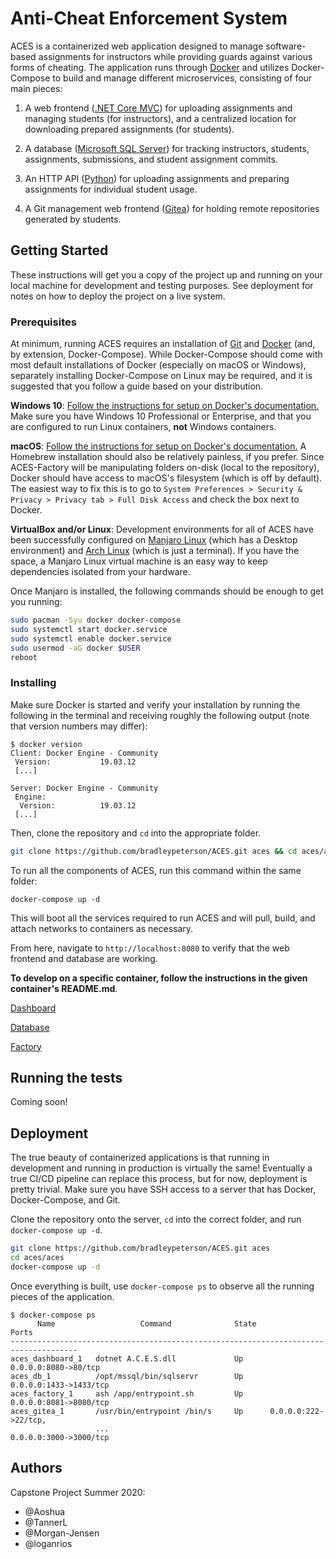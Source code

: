 # Anti-Cheat Enforcement System

ACES is a containerized web application designed to manage software-based assignments for instructors while providing guards against various forms of cheating. The application runs through [Docker](https://www.docker.com/) and utilizes Docker-Compose to build and manage different microservices, consisting of four main pieces:

1. A web frontend ([.NET Core MVC](https://docs.microsoft.com/en-us/aspnet/core/tutorials/first-mvc-app/start-mvc?view=aspnetcore-3.1&tabs=visual-studio
)) for uploading assignments and managing students (for instructors), and a centralized location for downloading prepared assignments (for students).

2. A database ([Microsoft SQL Server](https://www.microsoft.com/en-us/sql-server/sql-server-2019)) for tracking instructors, students, assignments, submissions, and student assignment commits. 

3. An HTTP API ([Python](https://docs.python.org/3/library/http.server.html)) for uploading assignments and preparing assignments for individual student usage.

4. A Git management web frontend ([Gitea](https://gitea.io/en-us/)) for holding remote repositories generated by students.

## Getting Started

These instructions will get you a copy of the project up and running on your local machine for development and testing purposes. See deployment for notes on how to deploy the project on a live system.

### Prerequisites

At minimum, running ACES requires an installation of [Git](https://git-scm.com/) and [Docker](https://docs.docker.com/get-docker/) (and, by extension, Docker-Compose). While Docker-Compose should come with most default installations of Docker (especially on macOS or Windows), separately installing Docker-Compose on Linux may be required, and it is suggested that you follow a guide based on your distribution.

**Windows 10**: [Follow the instructions for setup on Docker's documentation.](https://docs.docker.com/docker-for-windows/install/) Make sure you have Windows 10 Professional or Enterprise, and that you are configured to run Linux containers, **not** Windows containers.

**macOS**: [Follow the instructions for setup on Docker's documentation.](https://docs.docker.com/docker-for-mac/install/) A Homebrew installation should also be relatively painless, if you prefer. Since ACES-Factory will be manipulating folders on-disk (local to the repository), Docker should have access to macOS's filesystem (which is off by default). The easiest way to fix this is to go to `System Preferences > Security & Privacy > Privacy tab > Full Disk Access` and check the box next to Docker.

**VirtualBox and/or Linux**: Development environments for all of ACES have been successfully configured on [Manjaro Linux](https://manjaro.org/) (which has a Desktop environment) and [Arch Linux](https://www.archlinux.org/) (which is just a terminal). If you have the space, a Manjaro Linux virtual machine is an easy way to keep dependencies isolated from your hardware. 

Once Manjaro is installed, the following commands should be enough to get you running:
```bash
sudo pacman -Syu docker docker-compose
sudo systemctl start docker.service
sudo systemctl enable docker.service
sudo usermod -aG docker $USER
reboot
```

### Installing

Make sure Docker is started and verify your installation by running the following in the terminal and receiving roughly the following output (note that version numbers may differ):
```
$ docker version
Client: Docker Engine - Community
 Version:           19.03.12
 [...]

Server: Docker Engine - Community
 Engine:
  Version:          19.03.12
 [...]
```

Then, clone the repository and `cd` into the appropriate folder.
```bash
git clone https://github.com/bradleypeterson/ACES.git aces && cd aces/aces
```

To run all the components of ACES, run this command within the same folder:
```
docker-compose up -d
```

This will boot all the services required to run ACES and will pull, build, and attach networks to containers as necessary.

From here, navigate to `http://localhost:8080` to verify that the web frontend and database are working. 

**To develop on a specific container, follow the instructions in the given container's README.md**.

[Dashboard](aces/dashboard/README.md)

[Database](aces/database/README.md)

[Factory](aces/factory/README.md)

## Running the tests

Coming soon!

## Deployment

The true beauty of containerized applications is that running in development and running in production is virtually the same! Eventually a true CI/CD pipeline can replace this process, but for now, deployment is pretty trivial. Make sure you have SSH access to a server that has Docker, Docker-Compose, and Git.

Clone the repository onto the server, `cd` into the correct folder, and run `docker-compose up -d`. 

```bash
git clone https://github.com/bradleypeterson/ACES.git aces
cd aces/aces
docker-compose up -d
```

Once everything is built, use `docker-compose ps` to observe all the running pieces of the application.

```
$ docker-compose ps
      Name                   Command              State              Ports
-------------------------------------------------------------------------------------
aces_dashboard_1   dotnet A.C.E.S.dll             Up      0.0.0.0:8080->80/tcp
aces_db_1          /opt/mssql/bin/sqlservr        Up      0.0.0.0:1433->1433/tcp
aces_factory_1     ash /app/entrypoint.sh         Up      0.0.0.0:8081->8080/tcp
aces_gitea_1       /usr/bin/entrypoint /bin/s     Up      0.0.0.0:222->22/tcp,
                   ...                                    0.0.0.0:3000->3000/tcp
```

## Authors

Capstone Project Summer 2020:
* @Aoshua
* @TannerL
* @Morgan-Jensen
* @loganrios
